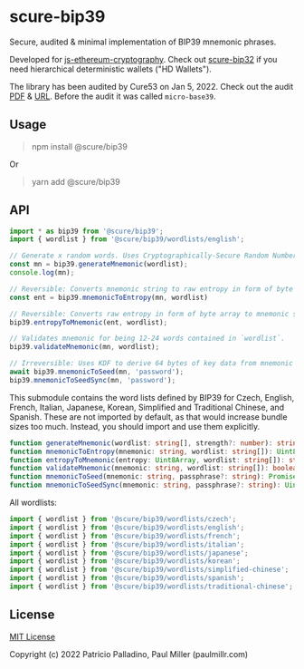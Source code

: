 # scure-bip39

Secure, audited & minimal implementation of BIP39 mnemonic phrases.

Developed for
[js-ethereum-cryptography](https://github.com/ethereum/js-ethereum-cryptography). Check out [scure-bip32](https://github.com/paulmillr/scure-bip32) if you need
hierarchical deterministic wallets ("HD Wallets").

The library has been audited by Cure53 on Jan 5, 2022. Check out the audit [PDF](./audit/2022-01-05-cure53-audit-nbl2.pdf) & [URL](https://cure53.de/pentest-report_hashing-libs.pdf). Before the audit it was called `micro-base39`.

## Usage

> npm install @scure/bip39

Or

> yarn add @scure/bip39

## API

```js
import * as bip39 from '@scure/bip39';
import { wordlist } from '@scure/bip39/wordlists/english';

// Generate x random words. Uses Cryptographically-Secure Random Number Generator.
const mn = bip39.generateMnemonic(wordlist);
console.log(mn);

// Reversible: Converts mnemonic string to raw entropy in form of byte array.
const ent = bip39.mnemonicToEntropy(mn, wordlist)

// Reversible: Converts raw entropy in form of byte array to mnemonic string.
bip39.entropyToMnemonic(ent, wordlist);

// Validates mnemonic for being 12-24 words contained in `wordlist`.
bip39.validateMnemonic(mn, wordlist);

// Irreversible: Uses KDF to derive 64 bytes of key data from mnemonic + optional password.
await bip39.mnemonicToSeed(mn, 'password');
bip39.mnemonicToSeedSync(mn, 'password');
```

This submodule contains the word lists defined by BIP39 for Czech, English, French, Italian, Japanese, Korean, Simplified and Traditional Chinese, and Spanish. These are not imported by default, as that would increase bundle sizes too much. Instead, you should import and use them explicitly.

```typescript
function generateMnemonic(wordlist: string[], strength?: number): string;
function mnemonicToEntropy(mnemonic: string, wordlist: string[]): Uint8Array;
function entropyToMnemonic(entropy: Uint8Array, wordlist: string[]): string;
function validateMnemonic(mnemonic: string, wordlist: string[]): boolean;
function mnemonicToSeed(mnemonic: string, passphrase?: string): Promise<Uint8Array>;
function mnemonicToSeedSync(mnemonic: string, passphrase?: string): Uint8Array;
```

All wordlists:

```typescript
import { wordlist } from '@scure/bip39/wordlists/czech';
import { wordlist } from '@scure/bip39/wordlists/english';
import { wordlist } from '@scure/bip39/wordlists/french';
import { wordlist } from '@scure/bip39/wordlists/italian';
import { wordlist } from '@scure/bip39/wordlists/japanese';
import { wordlist } from '@scure/bip39/wordlists/korean';
import { wordlist } from '@scure/bip39/wordlists/simplified-chinese';
import { wordlist } from '@scure/bip39/wordlists/spanish';
import { wordlist } from '@scure/bip39/wordlists/traditional-chinese';
```

## License

[MIT License](./LICENSE)

Copyright (c) 2022 Patricio Palladino, Paul Miller (paulmillr.com)

